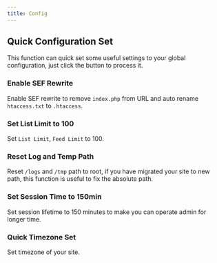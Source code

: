 ```yaml
---
title: Config
---
```


## Quick Configuration Set

This function can quick set some useful settings to your global configuration, just click the button to process it.

### Enable SEF Rewrite

Enable SEF rewrite to remove `index.php` from URL and auto rename `htaccess.txt` to `.htaccess`.

### Set List Limit to 100

Set `List Limit`, `Feed Limit` to 100.

### Reset Log and Temp Path

Reset `/logs` and `/tmp` path to root, if you have migrated your site to new path, this function is useful to fix the absolute path.

### Set Session Time to 150min

Set session lifetime to 150 minutes to make you can operate admin for longer time.

### Quick Timezone Set

Set timezone of your site.
